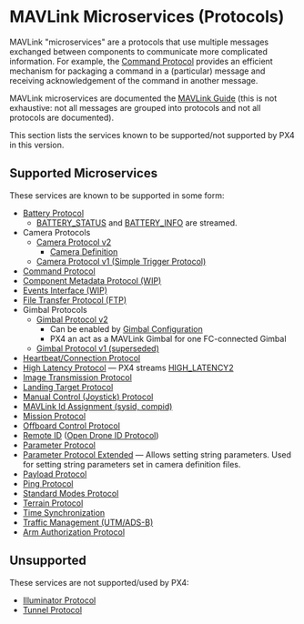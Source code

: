 # MAVLink Microservices (Protocols)

MAVLink "microservices" are a protocols that use multiple messages exchanged between components to communicate more complicated information.
For example, the [Command Protocol](https://mavlink.io/en/services/command.html) provides an efficient mechanism for packaging a command in a (particular) message and receiving acknowledgement of the command in another message.

MAVLink microservices are documented the [MAVLink Guide](https://mavlink.io/en/services/) (this is not exhaustive: not all messages are grouped into protocols and not all protocols are documented).

This section lists the services known to be supported/not supported by PX4 in this version.

## Supported Microservices

These services are known to be supported in some form:

- [Battery Protocol](https://mavlink.io/en/services/battery.html)
  - [BATTERY_STATUS](https://mavlink.io/en/messages/common.html#BATTERY_STATUS) and [BATTERY_INFO](https://mavlink.io/en/messages/common.html#BATTERY_STATUS) are streamed.
- Camera Protocols
  - [Camera Protocol v2](https://mavlink.io/en/services/camera.html)
    - [Camera Definition](https://mavlink.io/en/services/camera_def.html)
  - [Camera Protocol v1 (Simple Trigger Protocol)](https://mavlink.io/en/services/camera_v1.html)
- [Command Protocol](https://mavlink.io/en/services/command.html)
- [Component Metadata Protocol (WIP)](https://mavlink.io/en/services/component_information.html)
- [Events Interface (WIP)](https://mavlink.io/en/services/events.html)
- [File Transfer Protocol (FTP)](https://mavlink.io/en/services/ftp.html)
- Gimbal Protocols
  - [Gimbal Protocol v2](https://mavlink.io/en/services/gimbal_v2.html)
    - Can be enabled by [Gimbal Configuration](../advanced/gimbal_control.md#mavlink-gimbal-mnt-mode-out-mavlink)
    - PX4 an act as a MAVLink Gimbal for one FC-connected Gimbal
  - [Gimbal Protocol v1 (superseded)](https://mavlink.io/en/services/gimbal.html)
- [Heartbeat/Connection Protocol](https://mavlink.io/en/services/heartbeat.html)
- [High Latency Protocol](https://mavlink.io/en/services/high_latency.html) — PX4 streams [HIGH_LATENCY2](https://mavlink.io/en/messages/common.html#HIGH_LATENCY2)
- [Image Transmission Protocol](https://mavlink.io/en/services/image_transmission.html)
- [Landing Target Protocol](https://mavlink.io/en/services/landing_target.html)
- [Manual Control (Joystick) Protocol](https://mavlink.io/en/services/manual_control.html)
- [MAVLink Id Assignment (sysid, compid)](https://mavlink.io/en/services/mavlink_id_assignment.html)
- [Mission Protocol](https://mavlink.io/en/services/mission.html)
- [Offboard Control Protocol](https://mavlink.io/en/services/offboard_control.html)
- [Remote ID](../peripherals/remote_id.md) ([Open Drone ID Protocol](https://mavlink.io/en/services/opendroneid.html))
- [Parameter Protocol](https://mavlink.io/en/services/parameter.html)
- [Parameter Protocol Extended](https://mavlink.io/en/services/parameter_ext.html) — Allows setting string parameters. Used for setting string parameters set in camera definition files.
- [Payload Protocol](https://mavlink.io/en/services/payload.html)
- [Ping Protocol](https://mavlink.io/en/services/ping.html)
- [Standard Modes Protocol](mavlink/standard_modes.md)
- [Terrain Protocol](https://mavlink.io/en/services/terrain.html)
- [Time Synchronization](https://mavlink.io/en/services/timesync.html)
- [Traffic Management (UTM/ADS-B)](https://mavlink.io/en/services/traffic_management.html)
- [Arm Authorization Protocol](https://mavlink.io/en/services/arm_authorization.html)

## Unsupported

These services are not supported/used by PX4:

- [Illuminator Protocol](https://mavlink.io/en/services/illuminator.html)
- [Tunnel Protocol](https://mavlink.io/en/services/tunnel.html)
